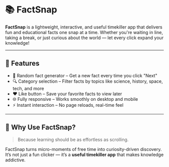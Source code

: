 # 📚 FactSnap

**FactSnap** is a lightweight, interactive, and useful timekiller app that delivers fun and educational facts one snap at a time. Whether you're waiting in line, taking a break, or just curious about the world — let every click expand your knowledge!

---

## 🚀 Features

- 🧠 Random fact generator – Get a new fact every time you click "Next"
- 🔍 Category selection – Filter facts by topics like science, history, space, tech, and more
- ❤️ Like button – Save your favorite facts to view later
- 🌐 Fully responsive – Works smoothly on desktop and mobile
- ⚡ Instant interaction – No page reloads, real-time feel

---

## 🎯 Why Use FactSnap?

> Because learning should be as effortless as scrolling.

FactSnap turns micro-moments of free time into curiosity-driven discovery. It’s not just a fun clicker — it’s a **useful timekiller app** that makes knowledge addictive.
